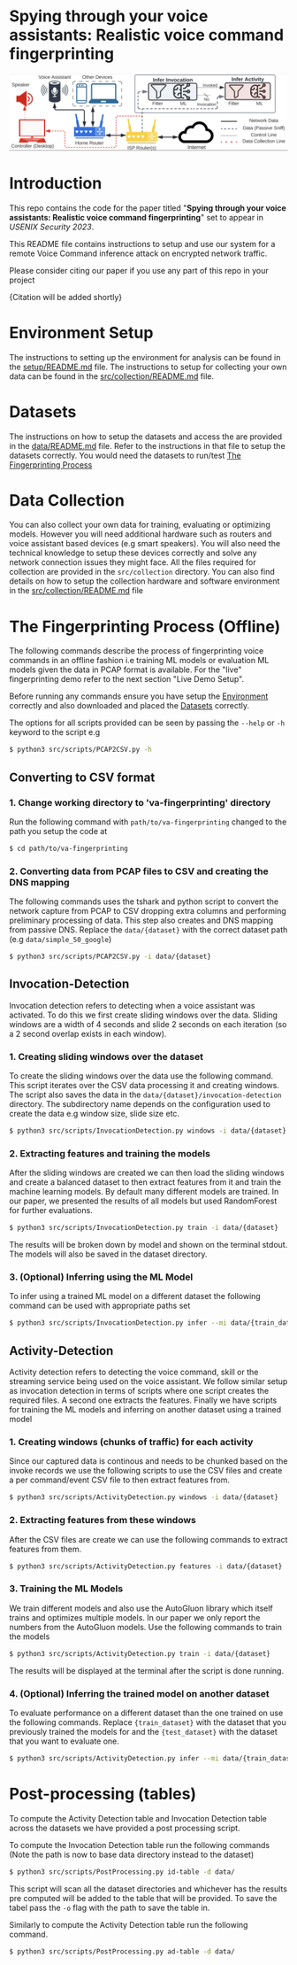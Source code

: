 # Spying through your voice assistants: Realistic voice command fingerprinting

![Process Diagram](setup/process_diagram.png)
# Introduction

This repo contains the code for the paper titled "**Spying through your voice assistants: Realistic voice command fingerprinting**" set to appear in *USENIX Security 2023*. 

This README file contains instructions to setup and use our system for a remote Voice Command inference attack on encrypted network traffic.

Please consider citing our paper if you use any part of this repo in your project

{Citation will be added shortly}

# Environment Setup

The instructions to setting up the environment for analysis can be found in the [setup/README.md](setup/README.md) file. The instructions to setup for collecting your own data can be found in the [src/collection/README.md](src/collection/README.md) file.

# Datasets

The instructions on how to setup the datasets and access the are provided in the [data/README.md](data/README.md) file. Refer to the instructions in that file to setup the datasets correctly. You would need the datasets to run/test [The Fingerprinting Process](#the-fingerprinting-process-offline)

# Data Collection

You can also collect your own data for training, evaluating or optimizing models. However you will need additional hardware such as routers and voice assistant based devices (e.g smart speakers). You will also need the technical knowledge to setup these devices correctly and solve any network connection issues they might face. All the files required for collection are provided in the `src/collection` directory. You can also find details on how to setup the collection hardware and software environment in the [src/collection/README.md](src/collection/README.md) file


# The Fingerprinting Process (Offline)

The following commands describe the process of fingerprinting voice commands in an offline fashion i.e training ML models or evaluation ML models given the data in PCAP format is available. For the "live" fingerprinting demo refer to the next section "Live Demo Setup".

Before running any commands ensure you have setup the [Environment](#environment-setup) correctly and also downloaded and placed the [Datasets](#datasets) correctly.

The options for all scripts provided can be seen by passing the `--help` or `-h` keyword to the script e.g

```sh
$ python3 src/scripts/PCAP2CSV.py -h
```

## Converting to CSV format
### 1. Change working directory to 'va-fingerprinting' directory

Run the following command with `path/to/va-fingerprinting` changed to the path you setup the code at

```sh
$ cd path/to/va-fingerprinting
```

### 2. Converting data from PCAP files to CSV and creating the DNS mapping

The following commands uses the tshark and python script to convert the network capture from PCAP to CSV dropping extra columns and performing preliminary processing of data. This step also creates and DNS mapping from passive DNS. Replace the `data/{dataset}` with the correct dataset path (e.g `data/simple_50_google`)

```sh
$ python3 src/scripts/PCAP2CSV.py -i data/{dataset}
```

## Invocation-Detection

Invocation detection refers to detecting when a voice assistant was activated. To do this we first create sliding windows over the data. Sliding windows are a width of 4 seconds and slide 2 seconds on each iteration (so a 2 second overlap exists in each window).

### 1. Creating sliding windows over the dataset

To create the sliding windows over the data use the following command. This script iterates over the CSV data processing it and creating windows. The script also saves the data in the `data/{dataset}/invocation-detection` directory. The subdirectory name depends on the configuration used to create the data e.g window size, slide size etc.

```sh
$ python3 src/scripts/InvocationDetection.py windows -i data/{dataset}
```


### 2. Extracting features and training the models

After the sliding windows are created we can then load the sliding windows and create a balanced dataset to then extract features from it and train the machine learning models. By default many different models are trained. In our paper, we presented the results of all models but used RandomForest for further evaluations.

```sh
$ python3 src/scripts/InvocationDetection.py train -i data/{dataset}
```

The results will be broken down by model and shown on the terminal stdout. The models will also be saved in the dataset directory.

### 3. (Optional) Inferring using the ML Model

To infer using a trained ML model on a different dataset the following command can be used with appropriate paths set

```sh
$ python3 src/scripts/InvocationDetection.py infer --mi data/{train_dataset} -i data/{test_dataset}
```

## Activity-Detection

Activity detection refers to detecting the voice command, skill or the streaming service being used on the voice assistant. We follow similar setup as invocation detection in terms of scripts where one script creates the required files. A second one extracts the features. Finally we have scripts for training the ML models and inferring on another dataset using a trained model

### 1. Creating windows (chunks of traffic) for each activity

Since our captured data is continous and needs to be chunked based on the invoke records we use the following scripts to use the CSV files and create a per command/event CSV file to then extract features from.

```sh
$ python3 src/scripts/ActivityDetection.py windows -i data/{dataset}
```

### 2. Extracting features from these windows
After the CSV files are create we can use the following commands to extract features from them.

```sh
$ python3 src/scripts/ActivityDetection.py features -i data/{dataset}
```

### 3. Training the ML Models

We train different models and also use the AutoGluon library which itself trains and optimizes multiple models. In our paper we only report the numbers from the AutoGluon models. Use the following commands to train the models

```sh
$ python3 src/scripts/ActivityDetection.py train -i data/{dataset}
```

The results will be displayed at the terminal after the script is done running.

### 4. (Optional) Inferring the trained model on another dataset

To evaluate performance on a different dataset than the one trained on use the following commands. Replace `{train_dataset}` with the dataset that you previously trained the models for and the `{test_dataset}` with the dataset that you want to evaluate one.

```sh
$ python3 src/scripts/ActivityDetection.py infer --mi data/{train_dataset} -i data/{test_dataset}
```

# Post-processing (tables)

To compute the Activity Detection table and Invocation Detection table across the datasets we have provided a post processing script. 

To compute the Invocation Detection table run the following commands (Note the path is now to base data directory instead to the dataset)

```sh
$ python3 src/scripts/PostProcessing.py id-table -d data/
```

This script will scan all the dataset directories and whichever has the results pre computed will be added to the table that will be provided. To save the tabel pass the `-o` flag with the path to save the table in.

Similarly to compute the Activity Detection table run the following command.

```sh
$ python3 src/scripts/PostProcessing.py ad-table -d data/
```
